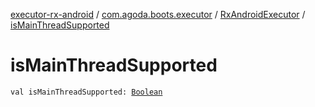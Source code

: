 [executor-rx-android](../../index.md) / [com.agoda.boots.executor](../index.md) / [RxAndroidExecutor](index.md) / [isMainThreadSupported](./is-main-thread-supported.md)

# isMainThreadSupported

`val isMainThreadSupported: `[`Boolean`](https://kotlinlang.org/api/latest/jvm/stdlib/kotlin/-boolean/index.html)